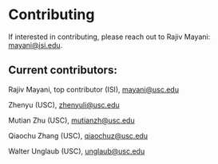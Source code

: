 # Contributing

If interested in contributing, please reach out to Rajiv Mayani: <mayani@isi.edu>.

## Current contributors:

Rajiv Mayani, top contributor (ISI), <mayani@usc.edu>

Zhenyu (USC), <zhenyuli@usc.edu>

Mutian Zhu (USC), <mutianzh@usc.edu>

Qiaochu Zhang (USC), <qiaochuz@usc.edu>

Walter Unglaub (USC), <unglaub@usc.edu>
